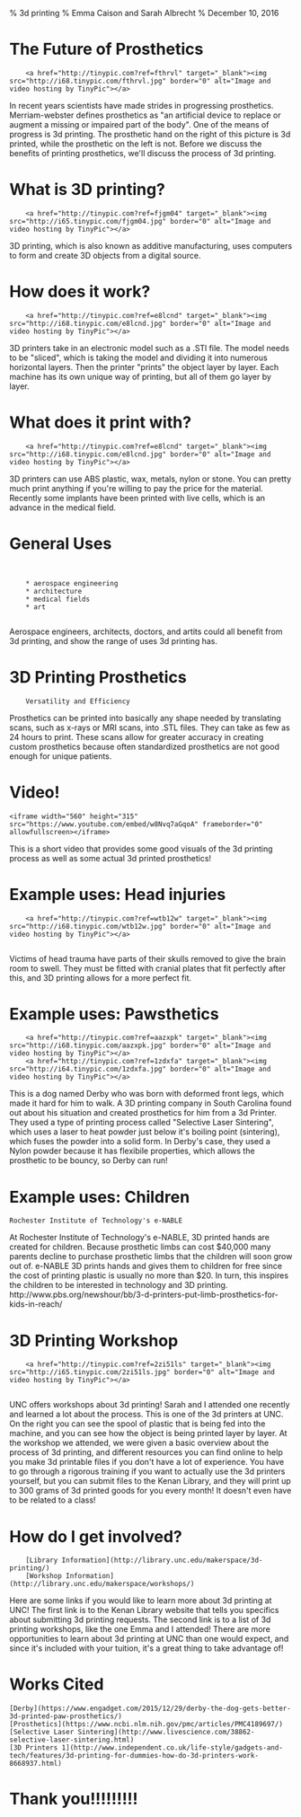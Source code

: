 % 3d printing
% Emma Caison and Sarah Albrecht
% December 10, 2016

# The Future of Prosthetics
```
	<a href="http://tinypic.com?ref=fthrvl" target="_blank"><img src="http://i68.tinypic.com/fthrvl.jpg" border="0" alt="Image and video hosting by TinyPic"></a>
```
<aside class="notes">
In recent years scientists have made strides in progressing prosthetics. Merriam-webster defines prosthetics as "an artificial device to replace or augment
a missing or impaired part of the body". One of the means of progress is 3d printing. The prosthetic hand on the right of this picture is 3d printed, while the prosthetic on the left is not. Before we discuss the benefits of printing prosthetics, we'll discuss the process of 3d printing.
</aside>




# What is 3D printing?


```
	<a href="http://tinypic.com?ref=fjgm04" target="_blank"><img src="http://i65.tinypic.com/fjgm04.jpg" border="0" alt="Image and video hosting by TinyPic"></a>
```    


<aside class="notes">
3D printing, which is also known as additive manufacturing, uses computers to
form and create 3D objects from a digital source.
</aside>


# How does it work?


```
	<a href="http://tinypic.com?ref=e8lcnd" target="_blank"><img src="http://i68.tinypic.com/e8lcnd.jpg" border="0" alt="Image and video hosting by TinyPic"></a>    
```


<aside class="notes">
3D printers take in an electronic model such as a .STl file. The model needs to
be "sliced", which is taking the model and dividing it into numerous horizontal
layers. Then the printer "prints" the object layer by layer. Each machine has
its own unique way of printing, but all of them go layer by layer.
</aside>


# What does it print with?


```
	<a href="http://tinypic.com?ref=e8lcnd" target="_blank"><img src="http://i68.tinypic.com/e8lcnd.jpg" border="0" alt="Image and video hosting by TinyPic"></a>
```
  <aside class="notes">
3D printers can use ABS plastic, wax, metals, nylon or stone. You can pretty
much print anything if you're willing to pay the price for the material. Recently
some implants have been printed with live cells, which is an advance in the
medical field.
</aside>


# General Uses


```


	* aerospace engineering
	* architecture
	* medical fields
	* art
    
```
<aside class="notes">
Aerospace engineers, architects, doctors, and artits could all benefit from 3d printing, and show the range of uses 3d printing has.
</aside>




# 3D Printing Prosthetics


```
	Versatility and Efficiency
```
<aside class="notes">
Prosthetics can be printed into basically any shape needed by translating scans, such
as x-rays or MRI scans, into .STL files. They can take as few as 24 hours to
print. These scans allow for greater accuracy in creating custom prosthetics because
often standardized prosthetics are not good enough for unique patients.
</aside>


# Video!
 
```
<iframe width="560" height="315" src="https://www.youtube.com/embed/w8Nvq7aGqoA" frameborder="0" allowfullscreen></iframe>
```
 
<aside class="notes">
This is a short video that provides some good visuals of the 3d printing process as well as some actual 3d printed prosthetics!
</aside>




# Example uses: Head injuries


```
	<a href="http://tinypic.com?ref=wtb12w" target="_blank"><img src="http://i68.tinypic.com/wtb12w.jpg" border="0" alt="Image and video hosting by TinyPic"></a>


```
<aside class="notes">
Victims of head trauma have parts of their skulls removed to give the brain room
to swell. They must be fitted with cranial plates that fit perfectly after this,
and 3D printing allows for a more perfect fit.</aside>


# Example uses: Pawsthetics


```
	<a href="http://tinypic.com?ref=aazxpk" target="_blank"><img src="http://i68.tinypic.com/aazxpk.jpg" border="0" alt="Image and video hosting by TinyPic"></a>
	<a href="http://tinypic.com?ref=1zdxfa" target="_blank"><img src="http://i64.tinypic.com/1zdxfa.jpg" border="0" alt="Image and video hosting by TinyPic"></a>
```
<aside class="notes">
	This is a dog named Derby who was born with deformed front legs, which made it hard for him to walk. A 3D printing company in South Carolina found out about his situation and created prosthetics for him from a 3d Printer. They used a type of printing process called "Selective Laser Sintering", which uses a laser to heat powder just below it's boiling point (sintering), which fuses the powder into a solid form. In Derby's case, they used a Nylon powder because it has flexibile properties, which allows the prosthetic to be bouncy, so Derby can run!
</aside>




# Example uses: Children


```
Rochester Institute of Technology's e-NABLE
```
<aside class="notes">
At Rochester Institute of Technology's e-NABLE, 3D printed hands are
created for children. Because prosthetic limbs can cost $40,000 many parents decline
to purchase prosthetic limbs that the children will soon grow out of. e-NABLE
3D prints hands and gives them to children for free since the cost of printing
plastic is usually no more than $20. In turn, this inspires the children to be
interested in technology and 3D printing.
http://www.pbs.org/newshour/bb/3-d-printers-put-limb-prosthetics-for-kids-in-reach/
</aside>


# 3D Printing Workshop
 
```
	<a href="http://tinypic.com?ref=2zi51ls" target="_blank"><img src="http://i65.tinypic.com/2zi51ls.jpg" border="0" alt="Image and video hosting by TinyPic"></a>
 
```
<aside class="notes">
	UNC offers workshops about 3d printing! Sarah and I attended one recently and learned a lot about the process. This is one of the 3d printers at UNC. On the right you can see the spool of plastic that is being fed into the machine, and you can see how the object is being printed layer by layer. At the workshop we attended, we were given a basic overview about the process of 3d printing, and different resources you can find online to help you make 3d printable files if you don't have a lot of experience. You have to go through a rigorous training if you want to actually use the 3d printers yourself, but you can submit files to the Kenan Library, and they will print up to 300 grams of 3d printed goods for you every month! It doesn't even have to be related to a class!
</aside>


# How do I get involved?
 
```
	[Library Information](http://library.unc.edu/makerspace/3d-printing/)
	[Workshop Information](http://library.unc.edu/makerspace/workshops/)
```
<aside class="notes">
	Here are some links if you would like to learn more about 3d printing at UNC! The first link is to the Kenan Library website that tells you specifics about submitting 3d printing requests. The second link is to a list of 3d printing workshops, like the one Emma and I attended! There are more opportunities to learn about 3d printing at UNC than one would expect, and since it's included with your tuition, it's a great thing to take advantage of!
</aside>
 
# Works Cited
 
```
[Derby](https://www.engadget.com/2015/12/29/derby-the-dog-gets-better-3d-printed-paw-prosthetics/)
[Prosthetics](https://www.ncbi.nlm.nih.gov/pmc/articles/PMC4189697/)
[Selective Laser Sintering](http://www.livescience.com/38862-selective-laser-sintering.html)
[3D Printers 1](http://www.independent.co.uk/life-style/gadgets-and-tech/features/3d-printing-for-dummies-how-do-3d-printers-work-8668937.html)
```


# Thank you!!!!!!!!!